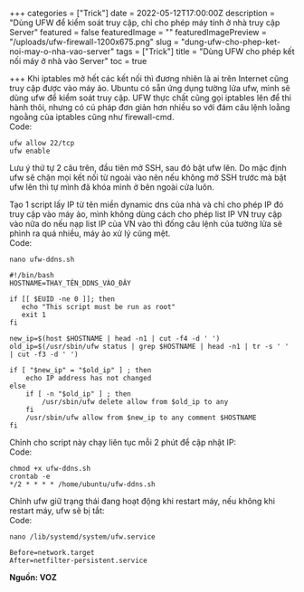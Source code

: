 +++
categories = ["Trick"]
date = 2022-05-12T17:00:00Z
description = "Dùng UFW để kiểm soát truy cập, chỉ cho phép máy tính ở nhà truy cập Server"
featured = false
featuredImage = ""
featuredImagePreview = "/uploads/ufw-firewall-1200x675.png"
slug = "dung-ufw-cho-phep-ket-noi-may-o-nha-vao-server"
tags = ["Trick"]
title = "Dùng UFW cho phép kết nối máy ở nhà vào Server"
toc = true

+++
Khi iptables mở hết các kết nối thì đương nhiên là ai trên Internet cũng truy cập được vào máy ảo. Ubuntu có sẵn ứng dụng tường lửa ufw, mình sẽ dùng ufw để kiểm soát truy cập. UFW thực chất cũng gọi iptables lên để thi hành thôi, nhưng có cú pháp đơn giản hơn nhiều so với đám câu lệnh loằng ngoằng của iptables cũng như firewall-cmd.  
Code:

    ufw allow 22/tcp
    ufw enable

Lưu ý thứ tự 2 câu trên, đầu tiên mở SSH, sau đó bật ufw lên. Do mặc định ufw sẽ chặn mọi kết nối từ ngoài vào nên nếu không mở SSH trước mà bật ufw lên thì tự mình đã khóa mình ở bên ngoài cửa luôn.  
  
Tạo 1 script lấy IP từ tên miền dynamic dns của nhà và chỉ cho phép IP đó truy cập vào máy ảo, mình không dùng cách cho phép list IP VN truy cập vào nữa do nếu nạp list IP của VN vào thì đống câu lệnh của tường lửa sẽ phình ra quá nhiều, máy ảo xử lý cũng mệt.  
Code:

    nano ufw-ddns.sh
    
    #!/bin/bash
    HOSTNAME=THAY_TÊN_DDNS_VÀO_ĐÂY
    
    if [[ $EUID -ne 0 ]]; then
       echo "This script must be run as root"
       exit 1
    fi
    
    new_ip=$(host $HOSTNAME | head -n1 | cut -f4 -d ' ')
    old_ip=$(/usr/sbin/ufw status | grep $HOSTNAME | head -n1 | tr -s ' ' | cut -f3 -d ' ')
    
    if [ "$new_ip" = "$old_ip" ] ; then
        echo IP address has not changed
    else
        if [ -n "$old_ip" ] ; then
            /usr/sbin/ufw delete allow from $old_ip to any
        fi
        /usr/sbin/ufw allow from $new_ip to any comment $HOSTNAME
    fi

Chỉnh cho script này chạy liên tục mỗi 2 phút để cập nhật IP:  
Code:

    chmod +x ufw-ddns.sh
    crontab -e
    */2 * * * * /home/ubuntu/ufw-ddns.sh

Chỉnh ufw giữ trạng thái đang hoạt động khi restart máy, nếu không khi restart máy, ufw sẽ bị tắt:  
Code:

    nano /lib/systemd/system/ufw.service
    
    Before=network.target
    After=netfilter-persistent.service

  
**Nguồn: VOZ**